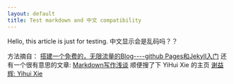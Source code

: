 ```yaml
---
layout: default
title: Test markdown and 中文 compatibility
---
```


Hello, this article is just for testing. 
中文显示会是乱码吗？？

方法摘自：
[搭建一个免费的，无限流量的Blog----github Pages和Jekyll入门](http://www.ruanyifeng.com/blog/2012/08/blogging_with_jekyll.html)
还有一个很有意思的文章:
[Markdown写作浅谈](http://www.yangzhiping.com/tech/r-markdown-knitr.html)
顺便搜了下 YiHui Xie 的主页
[谢益辉: Yihui Xie](http://yihui.name/cn/)
